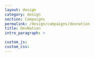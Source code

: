 ```yaml
---
layout: design
category: design
section: Campaigns
permalink: /design/campaigns/devnation
title: DevNation
intro_paragraph: >

custom_js:
custom_css:
---
```

